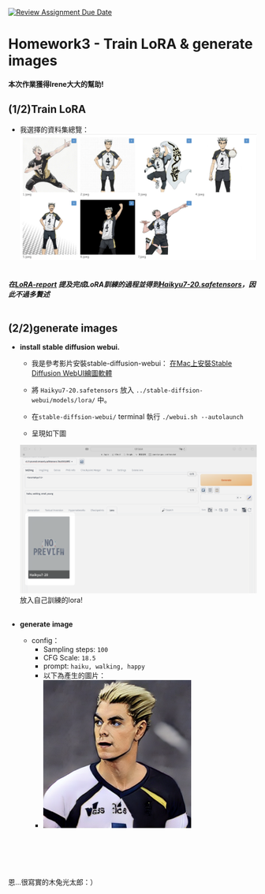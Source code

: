 [![Review Assignment Due Date](https://classroom.github.com/assets/deadline-readme-button-24ddc0f5d75046c5622901739e7c5dd533143b0c8e959d652212380cedb1ea36.svg)](https://classroom.github.com/a/X3WkcXtG)

# Homework3 - Train LoRA & generate images

#### 本次作業獲得Irene大大的幫助!</br>

## (1/2)Train LoRA
* 我選擇的資料集總覽：
  <div align=center><img src="https://github.com/mvclab-ntust-course/course3-wsl5300/blob/main/images/CleanShot%202024-05-16%20at%2000.41.48%402x.png" width=600></div>
  </br>
##### 在[LoRA-report](https://docs.google.com/document/d/1JNP28hvgi8iLeNHfedGLjFqZSJkl3RY3_JSAMlUnYhU/edit?usp=share_link) 提及完成LoRA訓練的過程並得到[Haikyu7-20.safetensors](https://github.com/mvclab-ntust-course/course3-wsl5300/blob/main/Haikyu7-20.safetensors)，因此不過多贅述</br></br>

## (2/2)generate images

* __install__ __stable__ __diffusion__ __webui.__
  * 我是參考影片安裝stable-diffusion-webui：
[在Mac上安裝Stable Diffusion WebUI繪圖軟體](https://www.youtube.com/watch?v=clrx1PQgcVs)

  * 將 `Haikyu7-20.safetensors` 放入 `../stable-diffsion-webui/models/lora/` 中。
  * 在`stable-diffsion-webui/` terminal 執行 `./webui.sh --autolaunch`
  * 呈現如下圖</br>
  <img src="https://github.com/mvclab-ntust-course/course3-wsl5300/blob/main/images/CleanShot%202024-05-16%20at%2000.14.44%402x.png" width=600>
  </br>
  放入自己訓練的lora!</br></br>

* __generate__ __image__
  * config：
    * Sampling steps: `100`
    * CFG Scale: `18.5`
    * prompt: `haiku, walking, happy`
    * 以下為產生的圖片：
    * <img src="https://github.com/mvclab-ntust-course/course3-wsl5300/blob/main/output.png" width=300>
</br></br></br></br>




恩...很寫實的木兔光太郎：）


